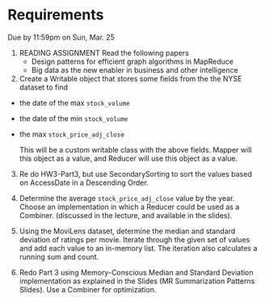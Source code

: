 # Requirements

Due by 11:59pm on Sun, Mar. 25  

1. READING ASSIGNMENT
   Read the following papers
   - Design patterns for efficient graph algorithms in MapReduce
   - Big data as the new enabler in business and other intelligence
2. Create a Writable object that stores some fields from the the NYSE dataset to find
- the date of the max `stock_volume`
- the date of the min `stock_volume`
- the max `stock_price_adj_close`

  This will be a custom writable class with the above fields.
  Mapper will this object as a value, and Reducer will use this object as a value.

3. Re do HW3-Part3, but use SecondarySorting to sort the values based on AccessDate in a Descending Order.

4. Determine the average `stock_price_adj_close` value by the year.
Choose an implementation in which a Reducer could be used as a Combiner. (discussed in the lecture, and available in the slides).

5. Using the MoviLens dataset, determine the median and standard deviation of ratings per movie.
Iterate through the given set of values and add each value to an in-memory list. The iteration also calculates a running sum and count.

6. Redo Part 3 using Memory-Conscious Median and Standard Deviation implementation as explained in the Slides (MR Summarization Patterns Slides). Use a Combiner for optimization.

